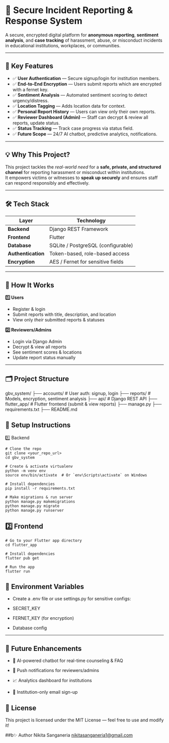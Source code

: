 # 🔐 Secure Incident Reporting & Response System

A secure, encrypted digital platform for **anonymous reporting**, **sentiment analysis**, and **case tracking** of harassment, abuse, or misconduct incidents in educational institutions, workplaces, or communities.

---

## 🎯 Key Features

- ✅ **User Authentication** — Secure signup/login for institution members.
- ✅ **End-to-End Encryption** — Users submit reports which are encrypted with a fernet key.
- ✅ **Sentiment Analysis** — Automated sentiment scoring to detect urgency/distress.
- ✅ **Location Tagging** — Adds location data for context.
- ✅ **Personal Report History** — Users can view only their own reports.
- ✅ **Reviewer Dashboard (Admin)** — Staff can decrypt & review all reports, update status.
- ✅ **Status Tracking** — Track case progress via status field.
- ✅ **Future Scope** — 24/7 AI chatbot, predictive analytics, notifications.

---

## 💡 Why This Project?

This project tackles the *real-world need* for a **safe, private, and structured channel** for reporting harassment or misconduct within institutions.  
It empowers victims or witnesses to **speak up securely** and ensures staff can respond responsibly and effectively.

---

## 🛠️ Tech Stack

| Layer | Technology |
|-------|-------------|
| **Backend** | Django REST Framework |
| **Frontend** | Flutter |
| **Database** | SQLite / PostgreSQL (configurable) |
| **Authentication** | Token-based, role-based access |
| **Encryption** | AES / Fernet for sensitive fields |

---

## 📍 How It Works

**1️⃣ Users**
- Register & login
- Submit reports with title, description, and location
- View only *their* submitted reports & statuses

**2️⃣ Reviewers/Admins**
- Login via Django Admin
- Decrypt & view all reports
- See sentiment scores & locations
- Update report status manually

---

## 🗂️ Project Structure

gbv_system/
├── accounts/ # User auth: signup, login
├── reports/ # Models, encryption, sentiment analysis
├── api/ # Django REST API
├── flutter_app/ # Flutter frontend (submit & view reports)
├── manage.py
├── requirements.txt
├── README.md

## 🚀 Setup Instructions
1️⃣ Backend

```
# Clone the repo
git clone <your_repo_url>
cd gbv_system

# Create & activate virtualenv
python -m venv env
source env/bin/activate  # Or `env\Scripts\activate` on Windows

# Install dependencies
pip install -r requirements.txt

# Make migrations & run server
python manage.py makemigrations
python manage.py migrate
python manage.py runserver
```

## 2️⃣ Frontend

```
# Go to your Flutter app directory
cd flutter_app

# Install dependencies
flutter pub get

# Run the app
flutter run
```

## 🔐 Environment Variables
- Create a .env file or use settings.py for sensitive configs:

- SECRET_KEY

- FERNET_KEY (for encryption)

- Database config

---

## 🚀 Future Enhancements
- 🤖 AI-powered chatbot for real-time counseling & FAQ

- 📲 Push notifications for reviewers/admins

- 📈 Analytics dashboard for institutions

- 📧 Institution-only email sign-up

## 📜 License
This project is licensed under the MIT License — feel free to use and modify it!

##b✨ Author
Nikita Sanganeria
nikitasanganeria1@gmail.com

